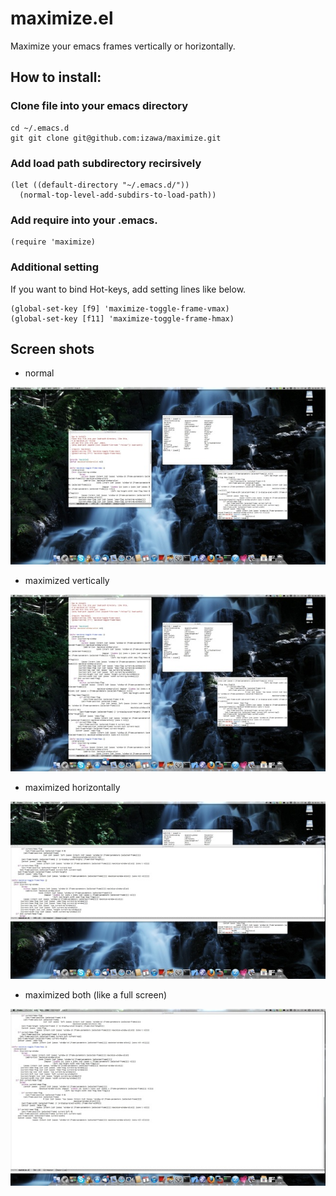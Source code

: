 # maximize.el

Maximize your emacs frames vertically or horizontally.

## How to install:
### Clone file into your emacs directory
    cd ~/.emacs.d
    git git clone git@github.com:izawa/maximize.git

### Add load path subdirectory recirsively
    (let ((default-directory "~/.emacs.d/"))
      (normal-top-level-add-subdirs-to-load-path))

### Add require into your .emacs.

    (require 'maximize)

### Additional setting
 If you want to bind Hot-keys, add setting lines like below.

    (global-set-key [f9] 'maximize-toggle-frame-vmax)
    (global-set-key [f11] 'maximize-toggle-frame-hmax)

## Screen shots

* normal

![normal](https://github.com/izawa/maximize/raw/master/images/normal.jpg)

* maximized vertically

![vertical](https://github.com/izawa/maximize/raw/master/images/maximize-vertical.jpg)

* maximized horizontally

![horizontal](https://github.com/izawa/maximize/raw/master/images/maximize-horizontal.jpg)

* maximized both (like a full screen)

![both](https://github.com/izawa/maximize/raw/master/images/maximize-both.jpg)

